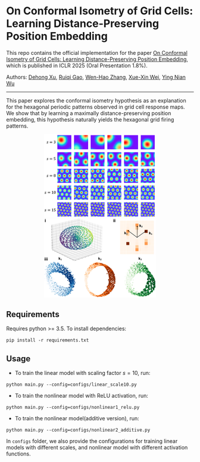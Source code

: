 # On Conformal Isometry of Grid Cells: Learning Distance-Preserving Position Embedding
This repo contains the official implementation for the paper [On Conformal Isometry of Grid Cells: Learning Distance-Preserving Position Embedding](https://arxiv.org/abs/2405.16865), which is published in ICLR 2025 (Oral Presentation 1.8%). 

Authors: [Dehong Xu](https://dehongxu.github.io/), [Ruiqi Gao](https://ruiqigao.github.io/), [Wen-Hao Zhang](https://profiles.utsouthwestern.edu/profile/210799/wenhao-zhang.html), [Xue-Xin Wei](https://sites.google.com/view/xxweineuraltheory/research), [Ying Nian Wu](http://www.stat.ucla.edu/~ywu/research.html)

--------------------

This paper explores the conformal isometry hypothesis as an explanation for the hexagonal periodic patterns observed in grid cell response maps. We show that by learning a maximally distance-preserving position embedding, this hypothesis naturally yields the hexagonal grid firing patterns.
<div align="center">
  <img src="assets/linear_scales.png" alt="drawing" width="300"/>
  <img src="assets/linear_torus.png" alt="drawing" width="300"/>
</div>

## Requirements
Requires python >= 3.5. To install dependencies:
```angular2
pip install -r requirements.txt
```

## Usage
- To train the linear model with scaling factor $s=10$, run:

```angular2
python main.py --config=configs/linear_scale10.py
```

- To train the nonlinear model with ReLU activation, run:

```angular2
python main.py --config=configs/nonlinear1_relu.py
```

- To train the nonlinear model(additive version), run:

```angular2
python main.py --config=configs/nonlinear2_additive.py
```
In `configs` folder, we also provide the configurations for training linear models with different scales, and nonlinear model with different activation functions. 

